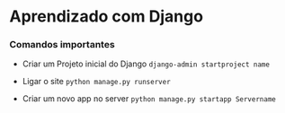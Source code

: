 # Aprendizado com Django

### Comandos importantes

- Criar um Projeto inicial do Django ```django-admin startproject name```

- Ligar o site ```python manage.py runserver```

- Criar um novo app no server ```python manage.py startapp Servername``` 